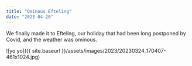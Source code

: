 ```yaml
---
title: "Ominous Efteling"
date: "2023-04-20"
---
```


We finally made it to Efteling, our holiday that had been long postponed by Covid, and the weather was ominous.

![yo yo]({{ site.baseurl }}/assets/images/2023/20230324_170407-461x1024.jpg)
